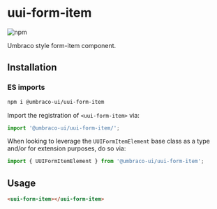 # uui-form-item

![npm](https://img.shields.io/npm/v/@umbraco-ui/uui-form-item?logoColor=%231B264F)

Umbraco style form-item component.

## Installation

### ES imports

```zsh
npm i @umbraco-ui/uui-form-item
```

Import the registration of `<uui-form-item>` via:

```javascript
import '@umbraco-ui/uui-form-item/';
```

When looking to leverage the `UUIFormItemElement` base class as a type and/or for extension purposes, do so via:

```javascript
import { UUIFormItemElement } from '@umbraco-ui/uui-form-item';
```

## Usage

```html
<uui-form-item></uui-form-item>
```
